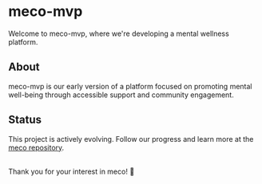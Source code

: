 # meco-mvp

Welcome to meco-mvp, where we're developing a mental wellness platform.

## About

meco-mvp is our early version of a platform focused on promoting mental well-being through accessible support and community engagement.

## Status

This project is actively evolving. Follow our progress and learn more at the [meco repository](https://github.com/ABHAY-100/meco).


<br/>
Thank you for your interest in meco! 🤝
